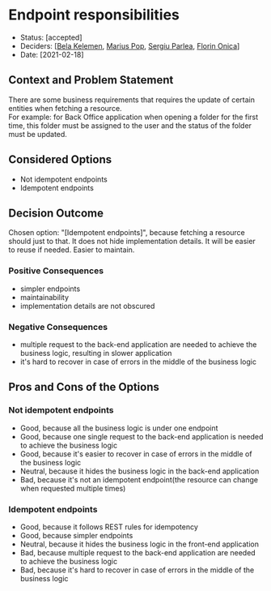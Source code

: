 # Endpoint responsibilities

* Status: [accepted] <!-- optional -->
* Deciders: [[Bela Kelemen](https://github.com/bkelemen-pitech), [Marius Pop](https://github.com/mariuspop86), [Sergiu Parlea](https://github.com/SergiuParlea), [Florin
  Onica](https://github.com/fonica)]
* Date: [2021-02-18] <!-- optional -->

## Context and Problem Statement

There are some business requirements that requires the update of certain entities when fetching a resource.  
For example: for Back Office application when opening a folder for the first time, this folder must be assigned to the 
user and the status of the folder must be updated.

## Considered Options

* Not idempotent endpoints
* Idempotent endpoints

## Decision Outcome

Chosen option: "[Idempotent endpoints]", because fetching a resource should just to that. It does not hide 
implementation details. It will be easier to reuse if needed. Easier to maintain.

### Positive Consequences <!-- optional -->

* simpler endpoints
* maintainability
* implementation details are not obscured

### Negative Consequences <!-- optional -->

*  multiple request to the back-end application are needed to achieve the business logic, resulting in slower 
   application
* it's hard to recover in case of errors in the middle of the business logic

## Pros and Cons of the Options <!-- optional -->

### Not idempotent endpoints

* Good, because all the business logic is under one endpoint
* Good, because one single request to the back-end application is needed to achieve the business logic
* Good, because it's easier to recover in case of errors in the middle of the business logic
* Neutral, because it hides the business logic in the back-end application
* Bad, because it's not an idempotent endpoint(the resource can change when requested multiple times)

### Idempotent endpoints

* Good, because it follows REST rules for idempotency
* Good, because simpler endpoints
* Neutral, because it hides the business logic in the front-end application
* Bad, because multiple request to the back-end application are needed to achieve the business logic
* Bad, because it's hard to recover in case of errors in the middle of the business logic

